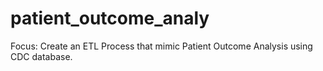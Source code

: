 # patient_outcome_analy
Focus: Create an ETL Process that mimic Patient Outcome Analysis using CDC database.
